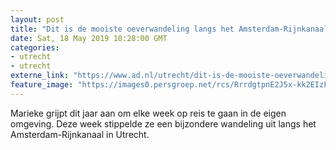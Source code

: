 ```yaml
---
layout: post
title: "Dit is de mooiste oeverwandeling langs het Amsterdam-Rijnkanaal in Utrecht"
date: Sat, 18 May 2019 10:28:00 GMT
categories: 
- utrecht 
- utrecht 
externe_link: "https://www.ad.nl/utrecht/dit-is-de-mooiste-oeverwandeling-langs-het-amsterdam-rijnkanaal-in-utrecht~a931d149/"
feature_image: "https://images0.persgroep.net/rcs/RrrdgtpnE2J5x-kk2EIzFRZMREw/diocontent/148348765/_fitwidth/400/?appId=21791a8992982cd8da851550a453bd7f&quality=0.7"
---
```


Marieke grijpt dit jaar aan om elke week op reis te gaan in de eigen omgeving. Deze week stippelde ze een bijzondere wandeling uit langs het Amsterdam-Rijnkanaal in Utrecht.
